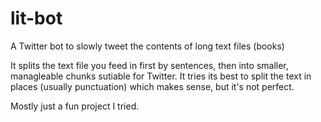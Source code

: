 # lit-bot
A Twitter bot to slowly tweet the contents of long text files (books)

It splits the text file you feed in first by sentences, then into smaller, managleable chunks sutiable for Twitter. It tries its best to split the text in places (usually punctuation) which makes sense, but it's not perfect.

Mostly just a fun project I tried.
